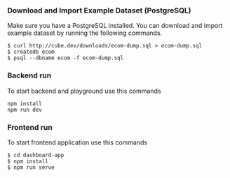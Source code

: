### Download and Import Example Dataset (PostgreSQL)
Make sure you have a PostgreSQL installed. You can download and import example dataset by running the following commands.

```
$ curl http://cube.dev/downloads/ecom-dump.sql > ecom-dump.sql
$ createdb ecom
$ psql --dbname ecom -f ecom-dump.sql
```

### Backend run
To start backend and playground use this commands

```
npm install
npm run dev
```

### Frontend run
To start frontend application use this commands

```
$ cd dashboard-app
$ npm install
$ npm run serve
```
